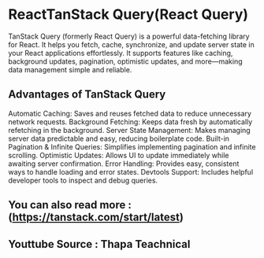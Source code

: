 # ReactTanStack Query(React Query)

TanStack Query (formerly React Query) is a powerful data-fetching library for React. It helps you fetch, cache, synchronize, and update server state in your React applications effortlessly. It supports features like caching, background updates, pagination, optimistic updates, and more—making data management simple and reliable.

## Advantages of TanStack Query
Automatic Caching: Saves and reuses fetched data to reduce unnecessary network requests.
Background Fetching: Keeps data fresh by automatically refetching in the background.
Server State Management: Makes managing server data predictable and easy, reducing boilerplate code.
Built-in Pagination & Infinite Queries: Simplifies implementing pagination and infinite scrolling.
Optimistic Updates: Allows UI to update immediately while awaiting server confirmation.
Error Handling: Provides easy, consistent ways to handle loading and error states.
Devtools Support: Includes helpful developer tools to inspect and debug queries.


## You can also read more : (https://tanstack.com/start/latest)
## Youttube Source : Thapa Teachnical

